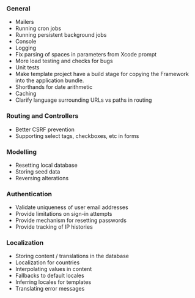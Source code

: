 ### General

* Mailers
* Running cron jobs
* Running persistent background jobs
* Console
* Logging
* Fix parsing of spaces in parameters from Xcode prompt
* More load testing and checks for bugs
* Unit tests
* Make template project have a build stage for copying the Framework into the
  application bundle.
* Shorthands for date arithmetic
* Caching
* Clarify language surrounding URLs vs paths in routing

### Routing and Controllers

* Better CSRF prevention
* Supporting select tags, checkboxes, etc in forms

### Modelling

* Resetting local database
* Storing seed data
* Reversing alterations

### Authentication

* Validate uniqueness of user email addresses
* Provide limitations on sign-in attempts
* Provide mechanism for resetting passwords
* Provide tracking of IP histories

### Localization

* Storing content / translations in the database
* Localization for countries
* Interpolating values in content
* Fallbacks to default locales
* Inferring locales for templates
* Translating error messages